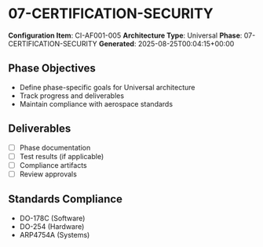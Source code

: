 # 07-CERTIFICATION-SECURITY

**Configuration Item**: CI-AF001-005
**Architecture Type**: Universal
**Phase**: 07-CERTIFICATION-SECURITY
**Generated**: 2025-08-25T00:04:15+00:00

## Phase Objectives
- Define phase-specific goals for Universal architecture
- Track progress and deliverables
- Maintain compliance with aerospace standards

## Deliverables
- [ ] Phase documentation
- [ ] Test results (if applicable)
- [ ] Compliance artifacts
- [ ] Review approvals

## Standards Compliance
- DO-178C (Software)
- DO-254 (Hardware)
- ARP4754A (Systems)
